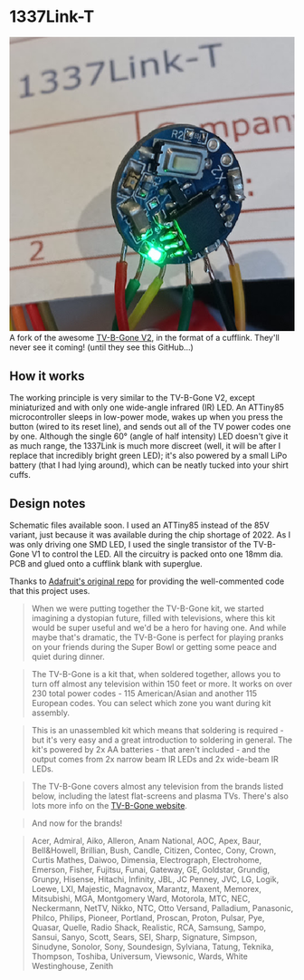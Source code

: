 # 1337Link-T
<img src="assets/img1.png">
A fork of the awesome <a href="http://www.adafruit.com/products/73">TV-B-Gone V2</a>, in the format of a cufflink. They'll never see it coming! (until they see this GitHub...)

## How it works
The working principle is very similar to the TV-B-Gone V2, except miniaturized and with only one wide-angle infrared (IR) LED. An ATTiny85 microcontroller sleeps in low-power mode, wakes up when you press the button (wired to its reset line), and sends out all of the TV power codes one by one. Although the single 60° (angle of half intensity) LED doesn't give it as much range, the 1337Link is much more discreet (well, it will be after I replace that incredibly bright green LED); it's also powered by a small LiPo battery (that I had lying around), which can be neatly tucked into your shirt cuffs.  

## Design notes
Schematic files available soon.
I used an ATTiny85 instead of the 85V variant, just because it was available during the chip shortage of 2022. 
As I was only driving one SMD LED, I used the single transistor of the TV-B-Gone V1 to control the LED. All the circuitry is packed onto one 18mm dia. PCB and glued onto a cufflink blank with superglue.

Thanks to <a href="https://github.com/adafruit/TV-B-Gone-kit">Adafruit's original repo</a> for providing the well-commented code that this project uses. 

> When we were putting together the TV-B-Gone kit, we started imagining a dystopian future, filled with televisions, where this kit would be super useful and we'd be a hero for having one.  And while maybe that's dramatic, the TV-B-Gone is perfect for playing pranks on your friends during the Super Bowl or getting some peace and quiet during dinner.

> The TV-B-Gone is a kit that, when soldered together, allows you to turn off almost any television within 150 feet or more.  It works on over 230 total power codes - 115 American/Asian and another 115 European codes.  You can select which zone you want during kit assembly.

> This is an unassembled kit which means that soldering is required - but it's very easy and a great introduction to soldering in general.  The kit's powered by 2x AA batteries - that aren't included - and the output comes from 2x narrow beam IR LEDs and 2x wide-beam IR LEDs.  

> The TV-B-Gone covers almost any television from the brands listed below, including the latest flat-screens and plasma TVs.  There's also lots more info on the [TV-B-Gone website](https://learn.adafruit.com/tv-b-gone-kit).

> And now for the brands!

> Acer, Admiral, Aiko, Alleron, Anam National, AOC, Apex, Baur, Bell&Howell, Brillian, Bush, Candle, Citizen, Contec, Cony, Crown, Curtis Mathes, Daiwoo, Dimensia, Electrograph, Electrohome, Emerson, Fisher, Fujitsu, Funai, Gateway, GE, Goldstar, Grundig, Grunpy, Hisense, Hitachi, Infinity, JBL, JC Penney, JVC, LG, Logik, Loewe, LXI, Majestic, Magnavox, Marantz, Maxent, Memorex, Mitsubishi, MGA, Montgomery Ward, Motorola, MTC, NEC, Neckermann, NetTV, Nikko, NTC, Otto Versand, Palladium, Panasonic, Philco, Philips, Pioneer, Portland, Proscan, Proton, Pulsar, Pye, Quasar, Quelle, Radio Shack, Realistic, RCA, Samsung, Sampo, Sansui, Sanyo, Scott, Sears, SEI, Sharp, Signature, Simpson, Sinudyne, Sonolor, Sony, Soundesign, Sylviana, Tatung, Teknika, Thompson, Toshiba, Universum, Viewsonic, Wards, White Westinghouse, Zenith
